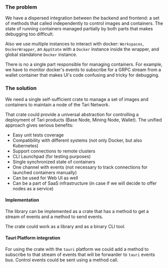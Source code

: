 ### The problem

We have a dispersed integration between the backend and frontend: a set of methods that called independently to control
images and containers. The state of running containers managed partially by both parts that makes debugging too
difficult.

Also we use multiple instances to interact with docker: `Workspaces`, `DockerWrapper`, an `AppState` with a `Docker`
instance inside the wrapper, and global standalone `Docker` instance.

There is no a single part responsible for managing containers. For example, we have to monitor docker's events to
subscribe for a GRPC stream from a wallet container that makes UI's code confusing and tricky for debugging.

### The solution

We need a single self-sufficient crate to manage a set of images and containers to maintain a node of the Tari Network.

That crate could provide a universal abstraction for controlling a deployment of Tari products (Base Node, Mining Node,
Wallet). The unified approach gives serious benefits:

- Easy unit tests coverage
- Compatibility with different systems (not only Docker, but also Kubernetes)
- Support connections to remote clusters
- CLI Launchpad (for testing purposes)
- Single synchronized state of containers
- One channel with events (not necessary to track connections for launched containers manually)
- Can be used for Web UI as well
- Can be a part of SaaS infrastructure (in case if we will decide to offer nodes as a service)

#### Implementation

The library can be implemented as a crate that has a method to get a stream of events and a method to send events.

The crate could work as a library and as a binary CLI tool.

#### Tauri Platform integration

For using the crate with the `tauri` platform we could add a method to subscribe to that stream of events that will be
forwarder to `tauri` events bus. Control events could be sent using a method call.
